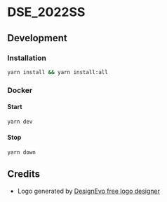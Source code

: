 # DSE_2022SS

## Development

### Installation

```bash
yarn install && yarn install:all
```

### Docker

#### Start

```bash
yarn dev
````

#### Stop

```bash
yarn down
```

## Credits

- Logo generated by [DesignEvo free logo designer](https://www.designevo.com/)
